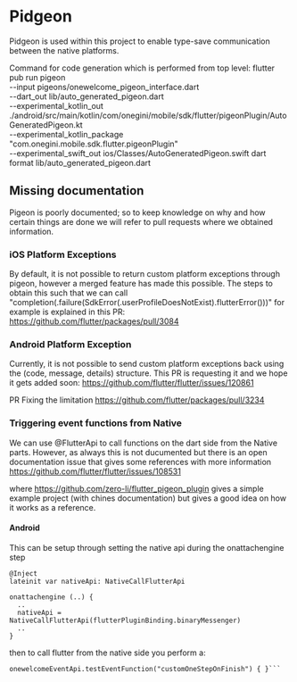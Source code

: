# Pidgeon
Pidgeon is used within this project to enable type-save communication between the native platforms.

Command for code generation which is performed from top level:
flutter pub run pigeon \
  --input pigeons/onewelcome_pigeon_interface.dart \
  --dart_out lib/auto_generated_pigeon.dart \
  --experimental_kotlin_out ./android/src/main/kotlin/com/onegini/mobile/sdk/flutter/pigeonPlugin/AutoGeneratedPigeon.kt  \
  --experimental_kotlin_package "com.onegini.mobile.sdk.flutter.pigeonPlugin" \
  --experimental_swift_out ios/Classes/AutoGeneratedPigeon.swift
dart format lib/auto_generated_pigeon.dart

## Missing documentation
Pigeon is poorly documented; so to keep knowledge on why and how certain things are done we will refer to pull requests where we obtained information.

### iOS Platform Exceptions
By default, it is not possible to return custom platform exceptions through pigeon, however a merged feature has made this possible.
The steps to obtain this such that we can call "completion(.failure(SdkError(.userProfileDoesNotExist).flutterError()))" for example is explained in this PR:
https://github.com/flutter/packages/pull/3084

### Android Platform Exception
Currently, it is not possible to send custom platform exceptions back using the (code, message, details) structure. This PR is requesting it and we hope it gets added soon:
https://github.com/flutter/flutter/issues/120861

PR Fixing the limitation
https://github.com/flutter/packages/pull/3234

### Triggering event functions from Native
We can use @FlutterApi to call functions on the dart side from the Native parts. However, as always this is not ducumented but there is an open documentation issue that gives some references with more information
https://github.com/flutter/flutter/issues/108531

where https://github.com/zero-li/flutter_pigeon_plugin  gives a simple example project (with chines documentation) but gives a good idea on how it works as a reference.

#### Android
This can be setup through setting the native api during the onattachengine step
```
@Inject
lateinit var nativeApi: NativeCallFlutterApi

onattachengine (..) {
  ..
  nativeApi = NativeCallFlutterApi(flutterPluginBinding.binaryMessenger)
  ..
}
```

then to call flutter from the native side you perform a:

```// Example Tell flutter to start this method from native
onewelcomeEventApi.testEventFunction("customOneStepOnFinish") { }```